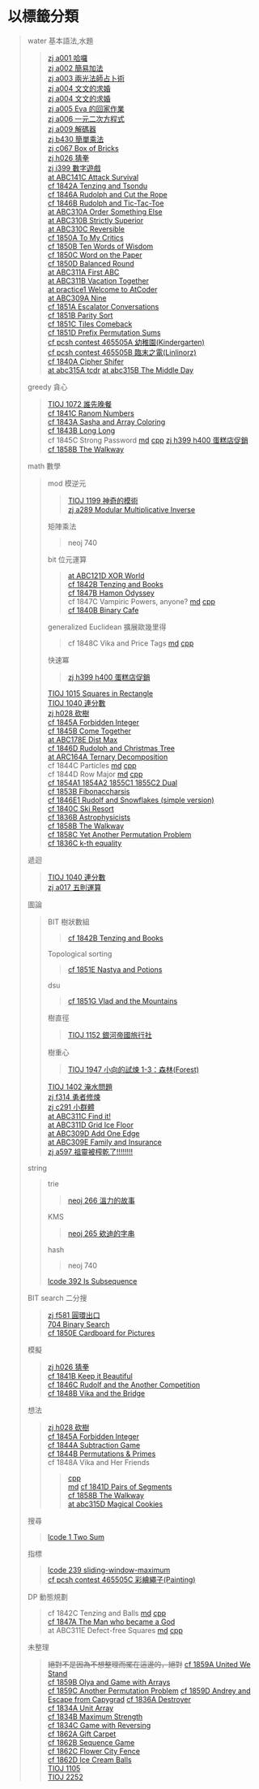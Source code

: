 # 以標籤分類

> water 基本語法,水題
>> [zj a001 哈囉](/zerojudge/zj_a001.cpp)  
>> [zj a002 簡易加法](/zerojudge/zj_a002.cpp)  
>> [zj a003 兩光法師占卜術](/zerojudge/zj_a003.cpp)  
>> [zj a004 文文的求婚](/zerojudge/zj_a004.cpp)  
>> [zj a004 文文的求婚](/zerojudge/zj_a004.cpp)  
>> [zj a005 Eva 的回家作業](/zerojudge/zj_a005.cpp)  
>> [zj a006 一元二次方程式](/zerojudge/zj_a006.cpp)  
>> [zj a009 解碼器](/zerojudge/zj_a009.cpp)  
>> [zj b430 簡單乘法](/zerojudge/zj_b430.cpp)  
>> [zj c067 Box of Bricks](/zerojudge/zj_c067.cpp)  
>> [zj h026 猜拳](/zerojudge/zj_h026.cpp)  
>> [zj i399 數字遊戲](/zerojudge/zj_h028.cpp)  
>> [at ABC141C Attack Survival](/AtCoder/at_abc141C.cpp)  
>> [cf 1842A Tenzing and Tsondu](/codeforces/cf_1842A.cpp)  
>> [cf 1846A Rudolph and Cut the Rope](/codeforces/cf_1846A.cpp)  
>> [cf 1846B Rudolph and Tic-Tac-Toe](/codeforces/cf_1846B.cpp)  
>> [at ABC310A Order Something Else](/AtCoder/at_abc310A.cpp)  
>> [at ABC310B Strictly Superior](/AtCoder/at_abc310B.cpp)  
>> [at ABC310C Reversible](/AtCoder/at_abc310C.cpp)  
>> [cf 1850A To My Critics](/codeforces/cf_1850A.cpp)  
>> [cf 1850B Ten Words of Wisdom](/codeforces/cf_1850B.cpp)  
>> [cf 1850C Word on the Paper](/codeforces/cf_1850C.cpp)  
>> [cf 1850D Balanced Round](/codeforces/cf_1850D.cpp)  
>> [at ABC311A First ABC](/AtCoder/at_abc311A.cpp)  
>> [at ABC311B Vacation Together](/AtCoder/at_abc311B.cpp)  
>> [at practice1 Welcome to AtCoder](/AtCoder/at_practice1.cpp)  
>> [at ABC309A Nine](/AtCoder/at_abc309A.cpp)  
>> [cf 1851A Escalator Conversations](/codeforces/cf_1851A.cpp)  
>> [cf 1851B Parity Sort](/codeforces/cf_1851B.cpp)   
>> [cf 1851C Tiles Comeback](/codeforces/cf_1851C.cpp)  
>> [cf 1851D Prefix Permutation Sums](/codeforces/cf_1851D.cpp)  
>> [cf pcsh contest 465505A 幼稚園(Kindergarten)](/codeforces/pcsh%20contest/cf_465505C.cpp)  
>> [cf pcsh contest 465505B 臨末之電(Linlinorz)](/codeforces/pcsh%20contest/cf_465505B.cpp)  
>> [cf 1840A Cipher Shifer](/codeforces/cf_1840A.cpp)  
>> [at abc315A tcdr](/AtCoder/at_abc315A.cpp)
>> [at abc315B The Middle Day](/AtCoder/at_abc315B.cpp)
>> 
> greedy 貪心
>> [TIOJ 1072 誰先晚餐](/TIOJ/TIOJ_1072.cpp)  
>> [cf 1841C Ranom Numbers](/codeforces/cf_1841C.cpp)  
>> [cf 1843A Sasha and Array Coloring](/codeforces/cf_1843A.cpp)  
>> [cf 1843B Long Long](/codeforces/cf_1843B.cpp)  
>> cf 1845C Strong Password [md](/codeforces/cf_1845C.md) [cpp](/codeforces/cf_1845C.cpp)
>> [zj h399 h400 蛋糕店促銷](/zerojudge/zj_h399_h400.cpp)  
>> [cf 1858B The Walkway](/codeforces/cf_1858B.cpp)  
>> 
> math 數學
>> mod 模逆元
>>> [TIOJ 1199 神奇的模術](/TIOJ/TIOJ_1199.cpp)  
>>> [zj a289 Modular Multiplicative Inverse](/zerojudge/zj_a289.cpp)
>>>
>> 矩陣乘法
>>> neoj 740
>>>
>> bit 位元運算
>>> [at ABC121D XOR World](/AtCoder/at_abc121D.cpp)  
>>> [cf 1842B Tenzing and Books](/codeforces/cf_1842B.cpp)  
>>> [cf 1847B Hamon Odyssey](/codeforces/cf_1847B.cpp)  
>>> cf 1847C Vampiric Powers, anyone? [md](/codeforces/cf_1847C.md) [cpp](/codeforces/cf_1847C.cpp)  
>>> [cf 1840B Binary Cafe](/codeforces/cf_1840B.cpp)  
>>> 
>> generalized Euclidean 擴展歐幾里得
>>> cf 1848C Vika and Price Tags [md](/codeforces/cf_1848C.md) [cpp](/codeforces/cf_1848C.cpp)
>>> 
>> 快速冪
>>> [zj h399 h400 蛋糕店促銷](/zerojudge/zj_h399_h400.cpp)  
>>> 
>> [TIOJ 1015 Squares in Rectangle](/TIOJ/TIOJ_1015.cpp)  
>> [TIOJ 1040 連分數](/TIOJ/TIOJ_1040.cpp)  
>> [zj h028 砍樹](/zerojudge/zj_h028.cpp)  
>> [cf 1845A Forbidden Integer](/codeforces/cf_1845A.cpp)  
>> [cf 1845B Come Together](/codeforces/cf_1845B.cpp)  
>> [at ABC178E Dist Max](/AtCoder/at_abc178E.cpp)  
>> [cf 1846D Rudolph and Christmas Tree](/codeforces/cf_1846D.cpp)  
>> [at ARC164A Ternary Decomposition](/AtCoder/at_arc164A.cpp)  
>> cf 1844C Particles [md](/codeforces/cf_1844C.md) [cpp](/codeforces/cf_1844C.cpp)  
>> cf 1844D Row Major [md](/codeforces/cf_1844D.md) [cpp](/codeforces/cf_1844D.cpp)  
>> [cf 1854A1 1854A2 1855C1 1855C2 Dual](/codeforces/cf_1854A1_1854A2_1855C1_1855C2.cpp)  
>> [cf 1853B Fibonaccharsis](/codeforces/cf_1853B.cpp)  
>> [cf 1846E1 Rudolf and Snowflakes (simple version)](codeforces/cf_1846E.cpp)  
>> [cf 1840C Ski Resort](/codeforces/cf_1840C.cpp)  
>> [cf 1836B Astrophysicists](/codeforces/cf_1836B.cpp)  
>> [cf 1858B The Walkway](/codeforces/cf_1858B.cpp)  
>> [cf 1858C Yet Another Permutation Problem](/codeforces/cf_1858C.cpp)  
>> [cf 1836C k-th equality](/codeforces/cf_1836C.cpp)  
>> 
> 遞迴
>> [TIOJ 1040 連分數](/TIOJ/TIOJ_1040.cpp)  
>> [zj a017 五則運算](/zerojudge/zj_a017.py)
>>
> 圖論
>> BIT 樹狀數組
>>> [cf 1842B Tenzing and Books](/codeforces/cf_1842B.cpp)
>>>
>> Topological sorting
>>> [cf 1851E Nastya and Potions](/codeforces/cf_1851E.cpp)  
>>>
>> dsu  
>>> [cf 1851G Vlad and the Mountains](/codeforces/cf_1851G.cpp)  
>>>  
>> 樹直徑  
>>> [TIOJ 1152 銀河帝國旅行社](/TIOJ/TIOJ_1152.cpp)  
>>> 
>> 樹重心  
>>> [TIOJ 1947 小向的試煉 1-3：森林(Forest)](/TIOJ/TIOJ_1947.cpp)  
>>> 
>> [TIOJ 1402 淹水問題](/TIOJ/TIOJ_1402.cpp)  
>> [zj f314 勇者修煉](/zerojudge/zj_f314.cpp)  
>> [zj c291 小群體](/zerojudge/zj_c291.cpp)  
>> [at ABC311C Find it!](/AtCoder/at_ABC311C.cpp)  
>> [at ABC311D Grid Ice Floor](/AtCoder/at_ABC311D.cpp)  
>> [at ABC309D Add One Edge](/AtCoder/at_abc309D.cpp)  
>> [at ABC309E Family and Insurance](/AtCoder/at_abc309E.cpp)  
>> [zj a597 祖靈被榨乾了!!!!!!!!](/zerojudge/zj_a597.cpp)  
>> 
> string
>> trie
>>> [neoj 266 溫力的故事](/neoj/neoj_266.cpp)
>>>
>> KMS
>>> [neoj 265 欸迪的字串](/neoj/neoj_265.cpp)
>>>
>> hash
>>> neoj 740
>>>
>> [lcode 392 Is Subsequence](/leetcode/392-summit.cpp)
>>
> BIT search 二分搜
>> [zj f581 圓環出口](/zerojudge/zj_f581.cpp)  
>> [704 Binary Search](/leetcode/704.cpp)  
>> [cf 1850E Cardboard for Pictures](/codeforces/cf_1850E.cpp)  
>>
> 模擬
>> [zj h026 猜拳](/zerojudge/zj_h026.cpp)  
>> [cf 1841B Keep it Beautiful](/codeforces/cf_1841B.cpp)  
>> [cf 1846C Rudolf and the Another Competition](/codeforces/cf_1846C.cpp)  
>> [cf 1848B Vika and the Bridge](/codeforces/cf_1848B.cpp)
>>
> 想法
>> [zj h028 砍樹](/zerojudge/zj_h028.cpp)  
>> [cf 1845A Forbidden Integer](/codeforces/cf_1845A.cpp)  
>> [cf 1844A Subtraction Game](/codeforces/cf_1844A.cpp)  
>> [cf 1844B Permutations & Primes](/codeforces/cf_1844B.cpp)  
>> cf 1848A Vika and Her Friends
>>> [cpp](/codeforces/cf_1848A.cpp)  
>>> [md](/codeforces/cf_1848A.md)
>> [cf 1841D Pairs of Segments](/codeforces/cf_1841D.cpp)  
>> [cf 1858B The Walkway](/codeforces/cf_1858B.cpp)  
>> [at abc315D Magical Cookies](/AtCoder/at_abc315D.cpp)  
>> 
> 搜尋
>> [lcode 1 Two Sum](/leetcode/1.cpp)  
>>
> 指標
>> [lcode 239 sliding-window-maximum](/leetcode/239.cpp)  
>> [cf pcsh contest 465505C 彩繪繩子(Painting)](/codeforces/pcsh%20contest/cf_465505C.cpp)  
>>
> DP 動態規劃
>> cf 1842C Tenzing and Balls [md](/codeforces/cf_1842C/README.md) [cpp](codeforces/cf_1842C/ans.cpp)  
>> [cf 1847A The Man who became a God](/codeforces/cf_1847A.cpp)  
>> at ABC311E Defect-free Squares [md](AtCoder/at_abc311E.md) [cpp](/AtCoder/at_abc311E.cpp)  
>>
> 未整理
>> ~~絕對不是因為不想整理而擺在這邊的，絕對~~
>> [cf 1859A United We Stand](/codeforces/cf_1859A.cpp)  
>> [cf 1859B Olya and Game with Arrays](/codeforces/cf_1859B.cpp)  
>> [cf 1859C Another Permutation Problem](/codeforces/cf_1859C.cpp)
>> [cf 1859D Andrey and Escape from Capygrad](/codeforces/cf_1859D.cpp)
>> [cf 1836A Destroyer](codeforces/cf_1836A.cpp)  
>> [cf 1834A Unit Array](/codeforces/cf_1834A.cpp)  
>> [cf 1834B Maximum Strength](/codeforces/cf_1834B.cpp)  
>> [cf 1834C Game with Reversing](/codeforces/cf_1834C.cpp)  
>> [cf 1862A Gift Carpet](/codeforces/cf_1862A.cpp)  
>> [cf 1862B Sequence Game](/codeforces/cf_1862B.cpp)  
>> [cf 1862C Flower City Fence](/codeforces/cf_1862C.cpp)  
>> [cf 1862D Ice Cream Balls](/codeforces/cf_1862D.cpp)  
>> [TIOJ 1105](/tioj/tioj_1105.cpp)  
>> [TIOJ 2252](/tioj/tioj_2252.cpp)  

